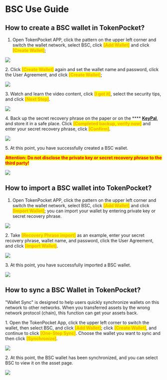# BSC Use Guide

## **How to create a BSC wallet in TokenPocket?**

1. Open TokenPocket APP, click the pattern on the upper left corner and switch the wallet network, select BSC, click <mark style="color:orange;">**\[Add Wallet]**</mark> and click <mark style="color:orange;">**\[Create Wallet]**</mark>;

![](<../../.gitbook/assets/ETC CN 1.png>)

2\. Click <mark style="color:orange;">**\[Create Wallet]**</mark> again and set the wallet name and password, click the User Agreement, and click <mark style="color:orange;">**\[Create Wallet]**</mark>;

![](<../../.gitbook/assets/ETC CN 2.png>)

3\. Watch and learn the video content, click <mark style="color:orange;">**\[I got it]**</mark>, select the security tips, and click <mark style="color:orange;">**\[Next Step]**</mark>.&#x20;

![](<../../.gitbook/assets/ho en3.png>)

4\. Back up the secret recovery phrase on the paper or on the **** [**KeyPal**](https://www.keypal.pro/en/), and store it in a safe place. Click <mark style="color:orange;">**\[Completed backup, verify now]**</mark> and enter your secret recovery phrase, click <mark style="color:orange;">**\[Confirm]**</mark>.&#x20;

![](<../../.gitbook/assets/ho en4.png>)

5\. At this point, you have successfully created a BSC wallet.

<mark style="color:red;">**Attention: Do not disclose the private key or secret recovery phrase to the third party!**</mark>

![](<../../.gitbook/assets/ETC CN 3.png>)

## **How to import a BSC wallet into TokenPocket?**

1. Open TokenPocket APP, click the pattern on the upper left corner and switch the wallet network, select BSC, click <mark style="color:orange;">**\[Add Wallet]**</mark> and click <mark style="color:orange;">**\[Import Wallet]**</mark>; you can import your wallet by entering private key or secret recovery phrase.

![](<../../.gitbook/assets/ETC CN 4.png>)

2\. Take <mark style="color:orange;">**\[Recovery Phrase import]**</mark> as an example, enter your secret recovery phrase, wallet name,  and password, click the User Agreement, and click <mark style="color:orange;">**\[Import Wallet]**</mark>.&#x20;

![](<../../.gitbook/assets/ho en7.png>)

3\. At this point, you have successfully imported a BSC wallet.​​

![](<../../.gitbook/assets/ETC CN 3.png>)

## **How to sync a BSC Wallet in TokenPocket?**

"Wallet Sync" is designed to help users quickly synchronize wallets on this network to other networks. When you transferred assets by the wrong network protocol (chain), this function can get your assets back.

&#x20;

1\. Open the TokenPocket App, click the upper left corner to switch the wallet, then select BSC, and click <mark style="color:orange;">**\[Add Wallet]**</mark>; click <mark style="color:orange;">**\[Create Wallet]**</mark>, and continue to click <mark style="color:orange;">**\[One-Step Sync]**</mark>. Choose the wallet you want to sync and then click <mark style="color:orange;">**\[Synchronize]**</mark>.

![](<../../.gitbook/assets/ETC EN 9 (1).png>)

2\. At this point, the BSC wallet has been synchronized, and you can select BSC to view it on the asset page.

![](<../../.gitbook/assets/ETC CN 5.png>)
